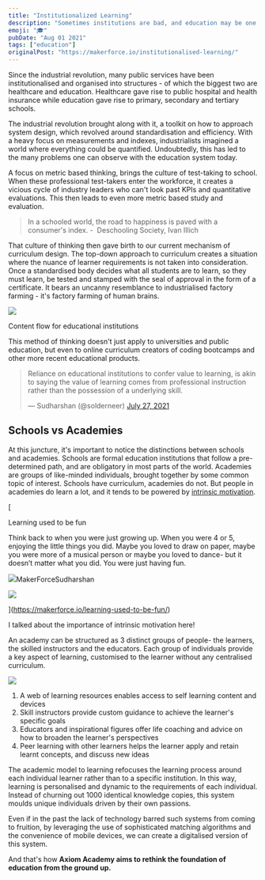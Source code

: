 ```yaml
---
title: "Institutionalized Learning"
description: "Sometimes institutions are bad, and education may be one of those sometimes"
emoji: "🎓"
pubDate: "Aug 01 2021"
tags: ["education"]
originalPost: "https://makerforce.io/institutionalised-learning/"
---
```


Since the industrial revolution, many public services have been institutionalised and organised into structures - of which the biggest two are healthcare and education. Healthcare gave rise to public hospital and health insurance while education gave rise to primary, secondary and tertiary schools.

The industrial revolution brought along with it, a toolkit on how to approach system design, which revolved around standardisation and efficiency. With a heavy focus on measurements and indexes, industrialists imagined a world where everything could be quantified. Undoubtedly, this has led to the many problems one can observe with the education system today.

A focus on metric based thinking, brings the culture of test-taking to school. When these professional test-takers enter the workforce, it creates a vicious cycle of industry leaders who can't look past KPIs and quantitative evaluations. This then leads to even more metric based study and evaluation.

> In a schooled world, the road to happiness is paved with a consumer's index. -  Deschooling Society, Ivan Illich

That culture of thinking then gave birth to our current mechanism of curriculum design. The top-down approach to curriculum creates a situation where the nuance of learner requirements is not taken into consideration. Once a standardised body decides what all students are to learn, so they must learn, be tested and stamped with the seal of approval in the form of a certificate. It bears an uncanny resemblance to industrialised factory farming - it's factory farming of human brains.

![](https://makerforce.io/content/images/2021/08/Screenshot-2021-08-01-at-7.28.40-PM-1.png)

Content flow for educational institutions

This method of thinking doesn't just apply to universities and public education, but even to online curriculum creators of coding bootcamps and other more recent educational products.

> Reliance on educational institutions to confer value to learning, is akin to saying the value of learning comes from professional instruction rather than the possession of a underlying skill.
>
> — Sudharshan (@solderneer) [July 27, 2021](https://twitter.com/solderneer/status/1419905141466189830?ref_src=twsrc%5Etfw)

## Schools vs Academies

At this juncture, it's important to notice the distinctions between schools and academies. Schools are formal education institutions that follow a pre-determined path, and are obligatory in most parts of the world. Academies are groups of like-minded individuals, brought together by some common topic of interest. Schools have curriculum, academies do not. But people in academies do learn a lot, and it tends to be powered by [intrinsic motivation](https://makerforce.io/learning-used-to-be-fun/).

[

Learning used to be fun

Think back to when you were just growing up. When you were 4 or 5, enjoying the little things you did. Maybe you loved to draw on paper, maybe you were more of a musical person or maybe you loved to dance- but it doesn’t matter what you did. You were just having fun.

![](https://makerforce.io/favicon.png)MakerForceSudharshan

![](https://makerforce.io/content/images/2021/07/the-starry-night-1889-1-.jpg-Blog.jpg)

](https://makerforce.io/learning-used-to-be-fun/)

I talked about the importance of intrinsic motivation here!

An academy can be structured as 3 distinct groups of people- the learners, the skilled instructors and the educators. Each group of individuals provide a key aspect of learning, customised to the learner without any centralised curriculum.

![](https://makerforce.io/content/images/2021/08/Screenshot-2021-08-01-at-7.29.08-PM.png)

1.  A web of learning resources enables access to self learning content and devices
2.  Skill instructors provide custom guidance to achieve the learner's specific goals
3.  Educators and inspirational figures offer life coaching and advice on how to broaden the learner's perspectives
4.  Peer learning with other learners helps the learner apply and retain learnt concepts, and discuss new ideas

The academic model to learning refocuses the learning process around each individual learner rather than to a specific institution. In this way, learning is personalised and dynamic to the requirements of each individual. Instead of churning out 1000 identical knowledge copies, this system moulds unique individuals driven by their own passions.

Even if in the past the lack of technology barred such systems from coming to fruition, by leveraging the use of sophisticated matching algorithms and the convenience of mobile devices, we can create a digitalised version of this system.

And that's how **Axiom Academy aims to rethink the foundation of education from the ground up.**
